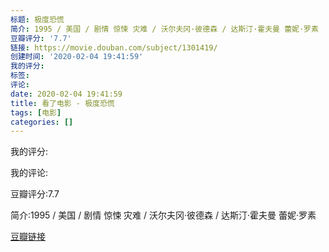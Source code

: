 ```yaml
---
标题: 极度恐慌
简介: 1995 / 美国 / 剧情 惊悚 灾难 / 沃尔夫冈·彼德森 / 达斯汀·霍夫曼 蕾妮·罗素
豆瓣评分: '7.7'
链接: https://movie.douban.com/subject/1301419/
创建时间: '2020-02-04 19:41:59'
我的评分:
标签:
评论:
date: 2020-02-04 19:41:59
title: 看了电影 - 极度恐慌
tags: [电影]
categories: []
---
```


我的评分:

我的评论:

豆瓣评分:7.7

简介:1995 / 美国 / 剧情 惊悚 灾难 / 沃尔夫冈·彼德森 / 达斯汀·霍夫曼 蕾妮·罗素

[豆瓣链接](https://movie.douban.com/subject/1301419/)

